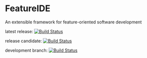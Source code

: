 # FeatureIDE
An extensible framework for feature-oriented software development

latest release: 
[![Build Status](https://travis-ci.org/FeatureIDE/FeatureIDE.svg?branch=master)](https://travis-ci.org/FeatureIDE/FeatureIDE) 

release candidate: 
[![Build Status](https://travis-ci.org/FeatureIDE/FeatureIDE.svg?branch=release)](https://travis-ci.org/FeatureIDE/FeatureIDE)

development branch: 
[![Build Status](https://travis-ci.org/FeatureIDE/FeatureIDE.svg?branch=develop)](https://travis-ci.org/FeatureIDE/FeatureIDE)
